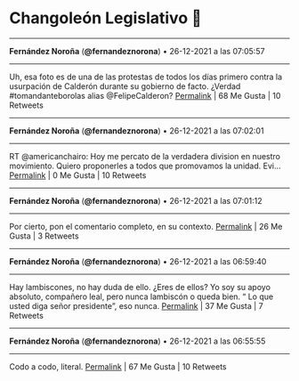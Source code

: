 # Changoleón Legislativo 🙈
*****
**Fernández Noroña** (**@fernandeznorona**) • 26-12-2021 a las 07:05:57
*****
Uh, esa foto es de una de las protestas de todos los días primero contra la usurpación de Calderón durante su gobierno de facto. ¿Verdad #tomandanteborolas alias @FelipeCalderon?
[Permalink](https://twitter.com/fernandeznorona/status/1475120704668504070) | 68 Me Gusta | 10 Retweets
*****
**Fernández Noroña** (**@fernandeznorona**) • 26-12-2021 a las 07:02:01
*****
RT @americanchairo: Hoy me percato de la verdadera division en nuestro movimiento. Quiero proponerles a todos que promovamos la unidad. Evi…
[Permalink](https://twitter.com/fernandeznorona/status/1475119718163963904) | 0 Me Gusta | 10 Retweets
*****
**Fernández Noroña** (**@fernandeznorona**) • 26-12-2021 a las 07:01:12
*****
Por cierto, pon el comentario completo, en su contexto.
[Permalink](https://twitter.com/fernandeznorona/status/1475119510285959171) | 26 Me Gusta | 3 Retweets
*****
**Fernández Noroña** (**@fernandeznorona**) • 26-12-2021 a las 06:59:40
*****
Hay lambiscones, no hay duda de ello. ¿Eres de ellos? Yo soy su apoyo absoluto, compañero leal, pero nunca lambiscón o queda bien. “ Lo que usted diga señor presidente”, eso nunca.
[Permalink](https://twitter.com/fernandeznorona/status/1475119125701689347) | 37 Me Gusta | 7 Retweets
*****
**Fernández Noroña** (**@fernandeznorona**) • 26-12-2021 a las 06:55:55
*****
Codo a codo, literal.
[Permalink](https://twitter.com/fernandeznorona/status/1475118180951638020) | 67 Me Gusta | 10 Retweets